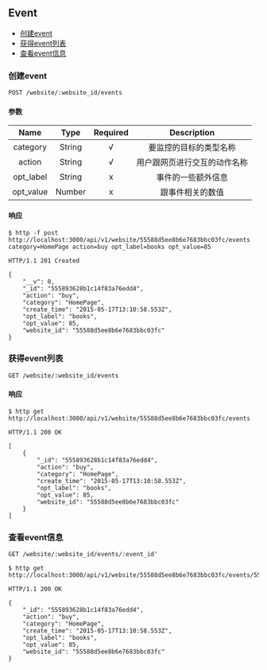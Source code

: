 ## Event

- [创建event](#创建event)
- [获得event列表](#获得event列表)
- [查看event信息](#查看event信息)

### 创建event

`POST /website/:website_id/events`

#### 参数

Name|Type|Required|Description
:---:|:---:|:---:|:---:|
category|String|√|要监控的目标的类型名称
action|String|√|用户跟网页进行交互的动作名称
opt_label|String|x|事件的一些额外信息
opt_value|Number|x|跟事件相关的数值

#### 响应

```
$ http -f post http://localhost:3000/api/v1/website/55588d5ee8b6e7683bbc03fc/events category=HomePage action=buy opt_label=books opt_value=85
```

```
HTTP/1.1 201 Created

{
    "__v": 0,
    "_id": "555893628b1c14f83a76edd4",
    "action": "buy",
    "category": "HomePage",
    "create_time": "2015-05-17T13:10:58.553Z",
    "opt_label": "books",
    "opt_value": 85,
    "website_id": "55588d5ee8b6e7683bbc03fc"
}
```

### 获得event列表

`GET /website/:website_id/events`

#### 响应

```
$ http get http://localhost:3000/api/v1/website/55588d5ee8b6e7683bbc03fc/events
```

```
HTTP/1.1 200 OK

[
    {
        "_id": "555893628b1c14f83a76edd4",
        "action": "buy",
        "category": "HomePage",
        "create_time": "2015-05-17T13:10:58.553Z",
        "opt_label": "books",
        "opt_value": 85,
        "website_id": "55588d5ee8b6e7683bbc03fc"
    }
]
```

### 查看event信息

`GET /website/:website_id/events/:event_id'`

```
$ http get http://localhost:3000/api/v1/website/55588d5ee8b6e7683bbc03fc/events/555893628b1c14f83a76edd4
```

```
HTTP/1.1 200 OK

{
    "_id": "555893628b1c14f83a76edd4",
    "action": "buy",
    "category": "HomePage",
    "create_time": "2015-05-17T13:10:58.553Z",
    "opt_label": "books",
    "opt_value": 85,
    "website_id": "55588d5ee8b6e7683bbc03fc"
}
```

